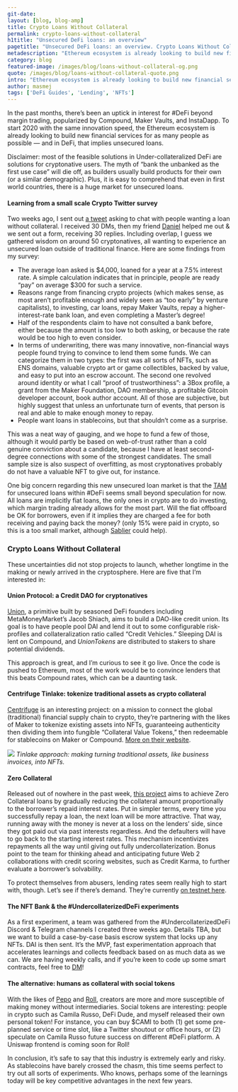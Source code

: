```yaml
---
git-date:
layout: [blog, blog-amp]
title: Crypto Loans Without Collateral
permalink: crypto-loans-without-collateral
h1title: "Unsecured DeFi loans: an overview"
pagetitle: "Unsecured DeFi loans: an overview. Crypto Loans Without Collateral"
metadescription: "Ethereum ecosystem is already looking to build new financial services for as many people as possible — and in DeFi, that implies unsecured loans"
category: blog
featured-image: /images/blog/loans-without-collateral-og.png
quote: /images/blog/loans-without-collateral-quote.png
intro: "Ethereum ecosystem is already looking to build new financial services for as many people as possible — and in DeFi, that implies unsecured loans"
author: masmej
tags: ['DeFi Guides', 'Lending', 'NFTs']
---
```


In the past months, there’s been an uptick in interest for #DeFi beyond margin trading, popularized by Compound, Maker Vaults, and InstaDapp. To start 2020 with the same innovation speed, the Ethereum ecosystem is already looking to build new financial services for as many people as possible — and in DeFi, that implies unsecured loans.

Disclaimer: most of the feasible solutions in Under-collateralized DeFi are solutions for cryptonative users. The myth of “bank the unbanked as the first use case” will die off, as builders usually build products for their own (or a similar demographic). Plus, it is easy to comprehend that even in first world countries, there is a huge market for unsecured loans.

#### Learning from a small scale Crypto Twitter survey

Two weeks ago, I sent out [a tweet](https://twitter.com/AlexMasmej/status/1210252111373635584?s=20) asking to chat with people wanting a loan without collateral. I received 30 DMs, then my friend [Daniel](https://twitter.com/onggunhao) helped me out & we sent out a form, receiving 30 replies. Including overlap, I guess we gathered wisdom on around 50 cryptonatives, all wanting to experience an unsecured loan outside of traditional finance. Here are some findings from my survey:

*   The average loan asked is $4,000, loaned for a year at a 7.5% interest rate. A simple calculation indicates that in principle, people are ready “pay” on average $300 for such a service.
*   Reasons range from financing crypto projects (which makes sense, as most aren’t profitable enough and widely seen as “too early” by venture capitalists), to investing, car loans, repay Maker Vaults, repay a higher-interest-rate bank loan, and even completing a Master’s degree!
*   Half of the respondents claim to have not consulted a bank before, either because the amount is too low to both asking, or because the rate would be too high to even consider.
*   In terms of underwriting, there was many innovative, non-financial ways people found trying to convince to lend them some funds. We can categorize them in two types: the first was all sorts of NFTs, such as ENS domains, valuable crypto art or game collectibles, backed by value, and easy to put into an escrow account. The second one revolved around identity or what I call “proof of trustworthiness”: a 3Box profile, a grant from the Maker Foundation, DAO membership, a profitable Gitcoin developer account, book author account. All of those are subjective, but highly suggest that unless an unfortunate turn of events, that person is real and able to make enough money to repay.
*   People want loans in stablecoins, but that shouldn’t come as a surprise.

This was a neat way of gauging, and we hope to fund a few of those, although it would partly be based on web-of-trust rather than a cold genuine conviction about a candidate, because I have at least second-degree connections with some of the strongest candidates. The small sample size is also suspect of overfitting, as most cryptonatives probably do not have a valuable NFT to give out, for instance.

One big concern regarding this new unsecured loan market is that the [TAM](https://en.wikipedia.org/wiki/Total_addressable_market) for unsecured loans within #DeFi seems small beyond speculation for now. All loans are implicitly fiat loans, the only ones in crypto are to do investing, which margin trading already allows for the most part. Will the fiat offboard be OK for borrowers, even if it implies they are charged a fee for both receiving and paying back the money? (only 15% were paid in crypto, so this is a too small market, although [Sablier](https://www.sablier.finance/) could help).

### Crypto Loans Without Collateral

These uncertainties did not stop projects to launch, whether longtime in the making or newly arrived in the cryptosphere. Here are five that I’m interested in:

#### Union Protocol: a Credit DAO for cryptonatives

[Union](https://medium.com/primeradiant/a-credit-union-called-union-521358a995cc), a primitive built by seasoned DeFi founders including MetaMoneyMarket’s Jacob Shiach, aims to build a DAO-like credit union. Its goal is to have people pool DAI and lend it out to some configurable risk-profiles and collateralization ratio called “Credit Vehicles.” Sleeping DAI is lent on Compound, and _UnionTokens_ are distributed to stakers to share potential dividends.

This approach is great, and I’m curious to see it go live. Once the code is pushed to Ethereum, most of the work would be to convince lenders that this beats Compound rates, which can be a daunting task.

#### Centrifuge Tinlake: tokenize traditional assets as crypto collateral

[Centrifuge](https://centrifuge.io/) is an interesting project: on a mission to connect the global (traditional) financial supply chain to crypto, they’re partnering with the likes of Maker to tokenize existing assets into NFTs, guaranteeing authenticity then dividing them into fungible “Collateral Value Tokens,” then redeemable for stablecoins on Maker or Compound. [More on their website](https://tinlake.com/).

![](/images/blog/centrifuge/image3.png)
_Tinlake approach: making turning traditional assets, like business invoices, into NFTs._

#### Zero Collateral

Released out of nowhere in the past week, [this project](https://medium.com/fabrx-blockchain/meet-zero-collateral-dcfe27fb3a2d) aims to achieve Zero Collateral loans by gradually reducing the collateral amount proportionally to the borrower’s repaid interest rates. Put in simpler terms, every time you successfully repay a loan, the next loan will be more attractive. That way, running away with the money is never at a loss on the lenders’ side, since they got paid out via past interests regardless. And the defaulters will have to go back to the starting interest rates. This mechanism incentivizes repayments all the way until giving out fully undercollaterization. Bonus point to the team for thinking ahead and anticipating future Web 2 collaborations with credit scoring websites, such as Credit Karma, to further evaluate a borrower’s solvability.

To protect themselves from abusers, lending rates seem really high to start with, though. Let’s see if there’s demand. They’re currently [on testnet here](https://zerocollateral.com/).

#### The NFT Bank & the #UndercollaterizedDeFi experiments

As a first experiment, a team was gathered from the #UndercollaterizedDeFi Discord & Telegram channels I created three weeks ago. Details TBA, but we want to build a case-by-case basis escrow system that locks up any NFTs. DAI is then sent. It’s the MVP, fast experimentation approach that accelerates learnings and collects feedback based on as much data as we can. We are having weekly calls, and if you’re keen to code up some smart contracts, feel free to [DM](https://twitter.com/alexmasmej)!

#### The alternative: humans as collateral with social tokens

With the likes of [Pepo](https://pepo.com/) and [Roll](https://tryroll.com), creators are more and more susceptible of making money without intermediaries. Social tokens are interesting: people in crypto such as Camila Russo, DeFi Dude, and myself released their own personal token! For instance, you can buy $CAMI to both (1) get some pre-planned service or time slot, like a Twitter shoutout or office hours, or (2) speculate on Camila Russo future success on different #DeFi platform. A Uniswap frontend is coming soon for Roll!

In conclusion, it’s safe to say that this industry is extremely early and risky. As stablecoins have barely crossed the chasm, this time seems perfect to try out all sorts of experiments. Who knows, perhaps some of the learnings today will be key competitive advantages in the next few years.
